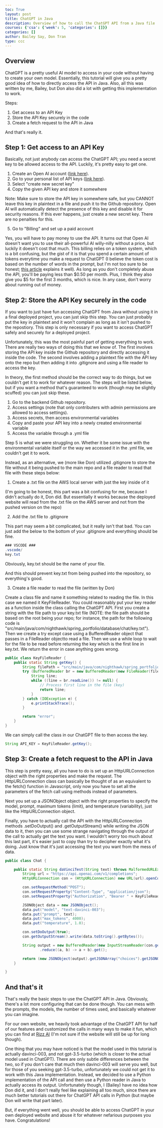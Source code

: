 ```yaml
---
toc: True
layout: post
title: ChatGPT in Java
description: Overview of how to call the ChatGPT API from a Java file
courses: {'csa': {'week': 5, 'categories': []}}
categories: []
author: Bailey Say, Don Tran
type: ccc
---
```


## Overview

ChatGPT is a pretty useful AI model to access in your code without having to create your own model. Essentially, this tutorial will give you a pretty good idea of how to directly access the API in Java. Also, all this was written by me, Bailey, but Don also did a lot with getting this implementation to work.

Steps:

1. Get access to an API Key
2. Store the API Key securely in the code
3. Create a fetch request to the API in Java

And that's really it.

## Step 1: Get access to an API Key

Basically, not just anybody can access the ChatGPT API; you need a secret key to be allowed access to the API. Luckily, it's pretty easy to get one.

1. Create an Open AI account ([link here](https://openai.com/)). 
2. Go to your personal list of API keys ([link here](https://platform.openai.com/account/api-keys)).
3. Select "create new secret key"
4. Copy the given API key and store it somewhere
   
Note: Make sure to store the API key in somewhere safe, but you CANNOT leave this key in plaintext in a file and push it to the Github repository. Open AI will automatically detect the presence of this key and disable it for security reasons. If this ever happens, just create a new secret key. There are no penalties for this. 

5. Go to "Billing" and set up a paid account

Yes, you will have to pay money to use the API. It turns out that Open AI doesn't want you to use their all-powerful AI willy-nilly without a price, but luckily it doesn't cost that much. This billing relies on a token system, which is a bit confusing, but the gist of it is that you spend a certain amount of tokens everytime you make a request to ChatGPT (I believe the token cost is based on the number of words in the prompt, but I'm not too sure to be honest; [this article](https://help.openai.com/en/articles/4936856-what-are-tokens-and-how-to-count-them) explains it well). As long as you don't completely abuse the API, you'll be paying less than $0.50 per month. Plus, I think they also give you $5 for the first 3 months, which is nice. In any case, don't worry about running out of money. 

## Step 2: Store the API Key securely in the code

If you want to just have fun accessing ChatGPT from Java without using it in a final deployed project, you can just skip this step. You can just probably put the key in plaintext and it won't complain as long as it isn't pushed to the repostiory. This step is only necessary if you want to access ChatGPT safely and securely for a deployed project.

Unfortunately, this was the most painful part of getting everything to work. There are really two ways of doing this that we know of. The first involves storing the API key inside the Github repository and directly accessing it inside the code. The second involves adding a plaintext file with the API key onto the repo but then adding it into .gitignore and using a file reader to access the key.

In theory, the first method should be the correct way to do things, but we couldn't get it to work for whatever reason. The steps will be listed below, but if you want a method that's guaranteed to work (though may be slightly scuffed) you can just skip these.

1. Go to the backend Github repository.
2. Access settings (note that only contributers with admin permissions are allowed to access settings).
3. Access secrets, then access environmental variables
4. Copy and paste your API key into a newly created environmental variable
5. Access the variable through a .yml file

Step 5 is what we were struggling on. Whether it be some issue with the environmental variable itself or the way we accessed it in the .yml file, we couldn't get it to work.

Instead, as an alternative, we (more like Don) utilized .gitignore to store the file without it being pushed to the main repo and a file reader to read that file with these steps below:

1. Create a .txt file on the AWS local server with just the key inside of it 
   
(I'm going to be honest, this part was a bit confusing for me, because I didn't actually do it, Don did. But essentially it works because the deployed website will read from the .txt file on the AWS server and not from the pushed version on the repo)

2. Add the .txt file to .gitignore

This part may seem a bit complicated, but it really isn't that bad. You can just add the below to the bottom of your .gitignore and everything should be fine.


```java
### VSCODE ###
.vscode/
key.txt
```

Obviously, key.txt should be the name of your file.

And this should prevent key.txt from being pushed into the repository, so everything's good.

3. Create a file reader to read the file (written by Don)
   
Create a class file and name it something related to reading the file. In this case we named it KeyFileReader. You could reasonably put your key reader as a function inside the class calling the ChatGPT API. First you create a string with the file path to your key.txt file (NOTE: the file path should be based on the root being your repo; for instance, the path for the following code is "src/main/java/com/nighthawk/spring_portfolio/database/chat/key.txt"). Then we create a try except case using a BufferedReader object that passes in a FileReader objectto read a file. Then we use a while loop to wait for the file to be read before returning the key which is the first line in key.txt. We return the error in case anything goes wrong.


```java
public class KeyFileReader {
    public static String getKey() {
        String filePath = "src/main/java/com/nighthawk/spring_portfolio/database/chat/key.txt";
        try (BufferedReader br = new BufferedReader(new FileReader(filePath))) {
            String line;
            while ((line = br.readLine()) != null) {
                // Process first line in the file (key)
                return line;
            }
        } catch (IOException e) {
            e.printStackTrace();
        }

        return "error";
    }
}
```

We can simply call the class in our ChatGPT file to then access the key.


```java
String API_KEY = KeyFileReader.getKey();
```

## Step 3: Create a fetch request to the API in Java

This step is pretty easy, all you have to do is set up an HttpURLConnection object with the right properties and make the request. The HttpURLConnection class can basically be thought of as an equivalent to the fetch() function in Javascript, only now you have to set all the parameters of the fetch call using methods instead of parameters.

Next you set up a JSONObject object with the right properties to specify the model, prompt, maximum tokens (limit), and temperature (variability), just like the HttpURLConnection object.

Finally, you have to actually call the API with the HttpURLConnection methods .setDoOutput() and .getOutputStream() while writing the JSON data to it, then you can use some strange navigating through the output of the call to actually get the text you want. I wouldn't worry too much about this last part, it's easier just to copy than try to decipher exactly what it's doing. Just know that it's just accessing the text you want from the mess of data.


```java
public class Chat {

    public static String daVinciTest(String text) throws MalformedURLException, IOException {
        String url = "https://api.openai.com/v1/completions";
        HttpURLConnection con = (HttpURLConnection) new URL(url).openConnection();

        con.setRequestMethod("POST");
        con.setRequestProperty("Content-Type", "application/json");
        con.setRequestProperty("Authorization", "Bearer " + KeyFileReader.getKey());

        JSONObject data = new JSONObject();
        data.put("model", "text-davinci-003");
        data.put("prompt", text);
        data.put("max_tokens", 4000);
        data.put("temperature", 1.0);

        con.setDoOutput(true);
        con.getOutputStream().write(data.toString().getBytes());

        String output = new BufferedReader(new InputStreamReader(con.getInputStream())).lines()
                .reduce((a, b) -> a + b).get();

        return (new JSONObject(output).getJSONArray("choices").getJSONObject(0).getString("text"));
    }

}
```

## And that's it

That's really the basic steps to use the ChatGPT API in Java. Obviously, there's a lot more configuring that can be done though. You can mess with the prompts, the models, the number of times used, and basically whatever you can imagine. 

For our own website, we heavily took advantage of the ChatGPT API for half of our features and customized the calls in many ways to make it fun, which you can find at [Rizz AI](https://hetvit27.github.io/freelancer-theme/) (I'm not sure if the website will still be up for long though).

One thing that you may have noticed is that the model used in this tutorial is actually davinci-003, and not gpt-3.5-turbo (which is closer to the actual model used in ChatGPT). There are only subtle differences between the two, so if you don't care that much then davinci-003 will serve you well, but for those of you seeking gpt-3.5-turbo, unfortunately we could not get it to work with this Java implementation. Instead, we decided to use a Python implementation of the API call and then use a Python reader in Java to actually access its output. Unfortunately though, I (Bailey) have no idea how Don did it, and I don't really feel like explaining all too much, since there are much better tutorials out there for ChatGPT API calls in Python (but maybe Don will write that part later). 

But, if everything went well, you should be able to access ChatGPT in your own deployed website and abuse it for whatever nefarious purposes you have. Congratulations!
